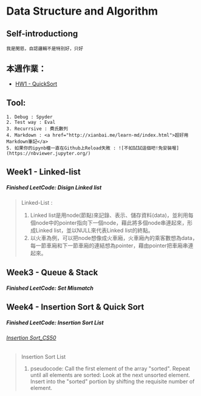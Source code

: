 # Data Structure and Algorithm

## Self-introductiong
    我是閔慈，自認邏輯不是特別好，只好

## 本週作業：
- [HW1 - QuickSort](Week4/QuickSort.ipynb) 

## Tool:
    1. Debug : Spyder
    2. Test way : Eval
    3. Recurrsive : 費氏數列
    4. Markdown : <a href="http://xianbai.me/learn-md/index.html">超好用Markdown筆記</a>
    5. 如果你的ipynb檔一直在Github上Reload失敗 : ![不如試試這個吧!免安裝喔](https://nbviewer.jupyter.org/) 

## Week1 - Linked-list
##### Finished LeetCode: Disign Linked list
> Linked-List : 
>   1. Linked list是用node(節點)來記錄、表示、儲存資料(data)，並利用每個node中的pointer指向下一個node，藉此將多個node串連起來，形成Linked list，並以NULL來代表Linked list的終點。
>   2. 以火車為例，可以把node想像成火車廂，火車廂內的乘客數想為data，每一節車廂和下一節車廂的連結想為pointer，藉由pointer把車廂串連起來。

## Week3 - Queue & Stack 
##### Finished LeetCode: Set Mismatch

## Week4 - Insertion Sort & Quick Sort
##### Finished LeetCode: Insertion Sort List
###### <a href="https://www.youtube.com/watch?v=O0VbBkUvriI">Insertion Sort_CS50</a>
> Insertion Sort List
>   1. pseudocode: 
>      Call the first element of the array "sorted". 
>      Repeat until all elements are sorted: Look at the next unsorted element. Insert into the "sorted" portion by shifting
>      the requisite number of element. 
